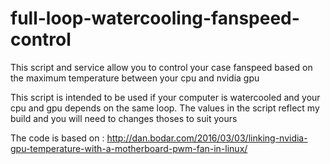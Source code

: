 # full-loop-watercooling-fanspeed-control
This script and service allow you to control your case fanspeed based on the maximum temperature between your cpu and nvidia gpu

This script is intended to be used if your computer is watercooled and your cpu and gpu depends on the same loop.
The values in the script reflect my build and you will need to changes thoses to suit yours

The code is based on : http://dan.bodar.com/2016/03/03/linking-nvidia-gpu-temperature-with-a-motherboard-pwm-fan-in-linux/
